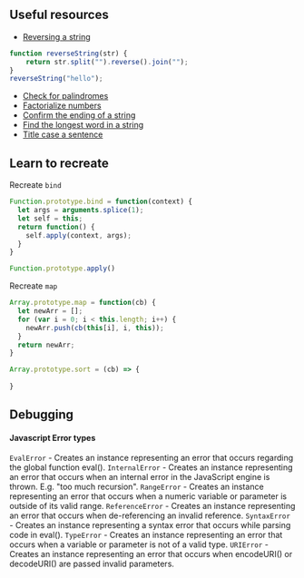 

## Useful resources
- [Reversing a string](https://medium.freecodecamp.com/how-to-reverse-a-string-in-javascript-in-3-different-ways-75e4763c68cb#.21a6igs2v)

```js
function reverseString(str) {
    return str.split("").reverse().join("");
}
reverseString("hello");
```

- [Check for palindromes](https://medium.freecodecamp.com/two-ways-to-check-for-palindromes-in-javascript-64fea8191fd7#.cloixfqz0)
- [Factorialize numbers](https://medium.freecodecamp.com/how-to-factorialize-a-number-in-javascript-9263c89a4b38#.8uwibba2o)
- [Confirm the ending of a string](https://medium.freecodecamp.com/two-ways-to-confirm-the-ending-of-a-string-in-javascript-62b4677034ac#.7bgq02qua)
- [Find the longest word in a string](https://medium.freecodecamp.com/three-ways-to-find-the-longest-word-in-a-string-in-javascript-a2fb04c9757c#.rwmqzokyn)
- [Title case a sentence](https://medium.freecodecamp.com/three-ways-to-title-case-a-sentence-in-javascript-676a9175eb27#.wxvzuvj5u)


## Learn to recreate

Recreate `bind`

```js
Function.prototype.bind = function(context) {
  let args = arguments.splice(1);
  let self = this;
  return function() {
    self.apply(context, args);
  }
}
```

```js
Function.prototype.apply()
```

Recreate `map`

```js
Array.prototype.map = function(cb) {
  let newArr = [];
  for (var i = 0; i < this.length; i++) {
    newArr.push(cb(this[i], i, this));
  }
  return newArr;
}
```

```js
Array.prototype.sort = (cb) => {
  
}
```




## Debugging

#### Javascript Error types

`EvalError` - Creates an instance representing an error that occurs regarding the global function eval().
`InternalError` - Creates an instance representing an error that occurs when an internal error in the JavaScript engine is thrown. E.g. "too much recursion".
`RangeError` - Creates an instance representing an error that occurs when a numeric variable or parameter is outside of its valid range.
`ReferenceError` - Creates an instance representing an error that occurs when de-referencing an invalid reference.
`SyntaxError` - Creates an instance representing a syntax error that occurs while parsing code in eval().
`TypeError` - Creates an instance representing an error that occurs when a variable or parameter is not of a valid type.
`URIError` - Creates an instance representing an error that occurs when encodeURI() or decodeURI() are passed invalid parameters.
